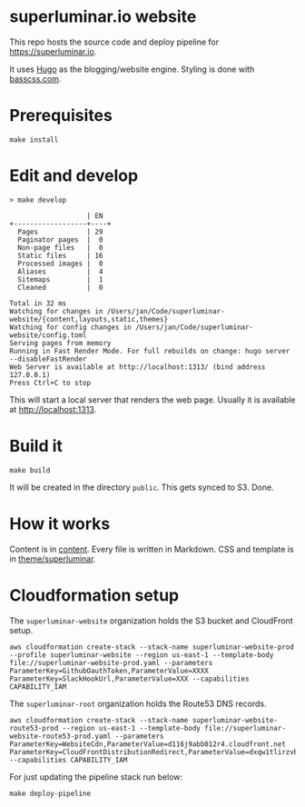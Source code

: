 # superluminar.io website

This repo hosts the source code and deploy pipeline for https://superluminar.io.

It uses [Hugo](gohugo.io) as the blogging/website engine.
Styling is done with [basscss.com](basscss.com).

# Prerequisites

```
make install
```

# Edit and develop

```
> make develop

                   | EN
+------------------+----+
  Pages            | 29
  Paginator pages  |  0
  Non-page files   |  0
  Static files     | 16
  Processed images |  0
  Aliases          |  4
  Sitemaps         |  1
  Cleaned          |  0

Total in 32 ms
Watching for changes in /Users/jan/Code/superluminar-website/{content,layouts,static,themes}
Watching for config changes in /Users/jan/Code/superluminar-website/config.toml
Serving pages from memory
Running in Fast Render Mode. For full rebuilds on change: hugo server --disableFastRender
Web Server is available at http://localhost:1313/ (bind address 127.0.0.1)
Press Ctrl+C to stop
```

This will start a local server that renders the web page. Usually it is available at [http://localhost:1313](http://localhost:1313/). 

# Build it
```
make build
```
It will be created in the directory `public`. This gets synced to S3. Done.

# How it works

Content is in [content](content). Every file is written in Markdown. CSS and template is in [theme/superluminar](theme/superluminar).

# Cloudformation setup

The `superluminar-website` organization holds the S3 bucket and CloudFront setup.

```
aws cloudformation create-stack --stack-name superluminar-website-prod --profile superluminar-website --region us-east-1 --template-body file://superluminar-website-prod.yaml --parameters ParameterKey=GithubOauthToken,ParameterValue=XXXX ParameterKey=SlackHookUrl,ParameterValue=XXX --capabilities CAPABILITY_IAM
```

The `superluminar-root` organization holds the Route53 DNS records.
```
aws cloudformation create-stack --stack-name superluminar-website-route53-prod --region us-east-1 --template-body file://superluminar-website-route53-prod.yaml --parameters ParameterKey=WebsiteCdn,ParameterValue=d116j9abb012r4.cloudfront.net ParameterKey=CloudFrontDistributionRedirect,ParameterValue=dxqw1tlirzvbi.cloudfront.net --capabilities CAPABILITY_IAM
```

For just updating the pipeline stack run below:
```
make deploy-pipeline
```
